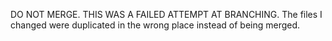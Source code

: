 DO NOT MERGE. THIS WAS A FAILED ATTEMPT AT BRANCHING. The files I changed were duplicated in the wrong place instead of being merged.

